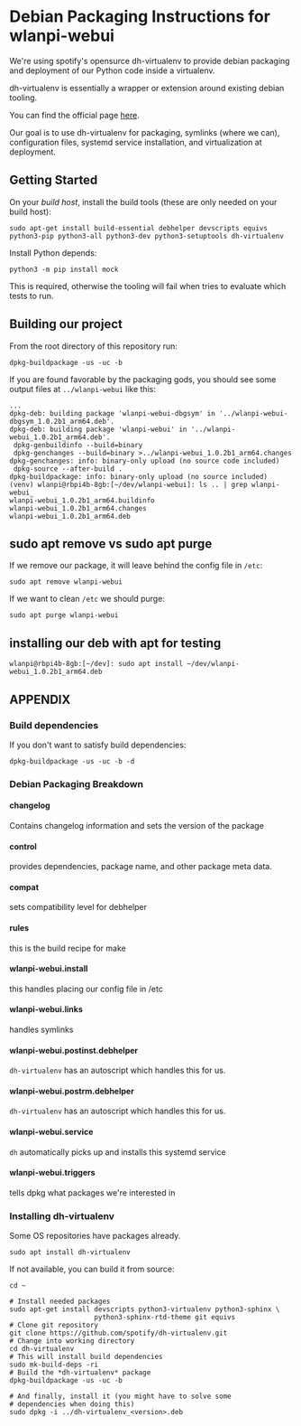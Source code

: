 # Debian Packaging Instructions for wlanpi-webui


We're using spotify's opensurce dh-virtualenv to provide debian packaging and deployment of our Python code inside a virtualenv.

dh-virtualenv is essentially a wrapper or extension around existing debian tooling.

You can find the official page [here](https://github.com/spotify/dh-virtualenv).

Our goal is to use dh-virtualenv for packaging, symlinks (where we can), configuration files, systemd service installation, and virtualization at deployment.


## Getting Started

On your _build host_, install the build tools (these are only needed on your build host):

```
sudo apt-get install build-essential debhelper devscripts equivs python3-pip python3-all python3-dev python3-setuptools dh-virtualenv
```

Install Python depends:

```
python3 -m pip install mock
```

This is required, otherwise the tooling will fail when tries to evaluate which tests to run.

## Building our project

From the root directory of this repository run:

```
dpkg-buildpackage -us -uc -b
```

If you are found favorable by the packaging gods, you should see some output files at `../wlanpi-webui` like this:

```
...
dpkg-deb: building package 'wlanpi-webui-dbgsym' in '../wlanpi-webui-dbgsym_1.0.2b1_arm64.deb'.
dpkg-deb: building package 'wlanpi-webui' in '../wlanpi-webui_1.0.2b1_arm64.deb'.
 dpkg-genbuildinfo --build=binary
 dpkg-genchanges --build=binary >../wlanpi-webui_1.0.2b1_arm64.changes
dpkg-genchanges: info: binary-only upload (no source code included)
 dpkg-source --after-build .
dpkg-buildpackage: info: binary-only upload (no source included)
(venv) wlanpi@rbpi4b-8gb:[~/dev/wlanpi-webui]: ls .. | grep wlanpi-webui_
wlanpi-webui_1.0.2b1_arm64.buildinfo
wlanpi-webui_1.0.2b1_arm64.changes
wlanpi-webui_1.0.2b1_arm64.deb
```

## sudo apt remove vs sudo apt purge

If we remove our package, it will leave behind the config file in `/etc`:

`sudo apt remove wlanpi-webui`

If we want to clean `/etc` we should purge:

`sudo apt purge wlanpi-webui`


## installing our deb with apt for testing

```
wlanpi@rbpi4b-8gb:[~/dev]: sudo apt install ~/dev/wlanpi-webui_1.0.2b1_arm64.deb
```

## APPENDIX

### Build dependencies

If you don't want to satisfy build dependencies:

```
dpkg-buildpackage -us -uc -b -d
```

### Debian Packaging Breakdown

#### changelog

Contains changelog information and sets the version of the package

#### control

provides dependencies, package name, and other package meta data.

#### compat

sets compatibility level for debhelper

#### rules

this is the build recipe for make

#### wlanpi-webui.install

this handles placing our config file in /etc

#### wlanpi-webui.links

handles symlinks

#### wlanpi-webui.postinst.debhelper

`dh-virtualenv` has an autoscript which handles this for us.

#### wlanpi-webui.postrm.debhelper

`dh-virtualenv` has an autoscript which handles this for us.

#### wlanpi-webui.service

`dh` automatically picks up and installs this systemd service

#### wlanpi-webui.triggers

tells dpkg what packages we're interested in

### Installing dh-virtualenv

Some OS repositories have packages already. 

```
sudo apt install dh-virtualenv
```

If not available, you can build it from source:

```
cd ~

# Install needed packages
sudo apt-get install devscripts python3-virtualenv python3-sphinx \
                     python3-sphinx-rtd-theme git equivs
# Clone git repository
git clone https://github.com/spotify/dh-virtualenv.git
# Change into working directory
cd dh-virtualenv
# This will install build dependencies
sudo mk-build-deps -ri
# Build the *dh-virtualenv* package
dpkg-buildpackage -us -uc -b

# And finally, install it (you might have to solve some
# dependencies when doing this)
sudo dpkg -i ../dh-virtualenv_<version>.deb
```